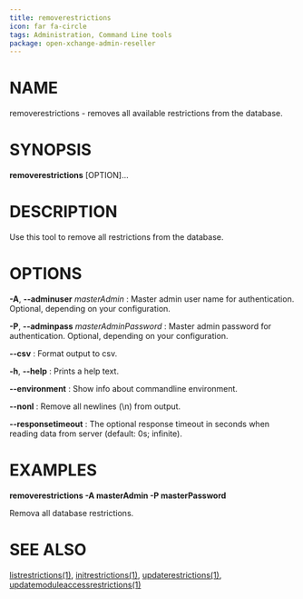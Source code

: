 ```yaml
---
title: removerestrictions
icon: far fa-circle
tags: Administration, Command Line tools
package: open-xchange-admin-reseller
---
```


# NAME

removerestrictions - removes all available restrictions from the database.

# SYNOPSIS

**removerestrictions** [OPTION]...

# DESCRIPTION

Use this tool to remove all restrictions from the database.

# OPTIONS

**-A**, **--adminuser** *masterAdmin*
: Master admin user name for authentication. Optional, depending on your configuration.

**-P**, **--adminpass** *masterAdminPassword*
: Master admin password for authentication. Optional, depending on your configuration.

**--csv**
: Format output to csv.

**-h**, **--help**
: Prints a help text.

**--environment**
: Show info about commandline environment.

**--nonl**
: Remove all newlines (\\n) from output.

**--responsetimeout**
: The optional response timeout in seconds when reading data from server (default: 0s; infinite).

# EXAMPLES

**removerestrictions -A masterAdmin -P masterPassword**

Remova all database restrictions.

# SEE ALSO

[listrestrictions(1)](listrestrictions.html), [initrestrictions(1)](initrestrictions.html), [updaterestrictions(1)](updaterestrictions.html), [updatemoduleaccessrestrictions(1)](updatemoduleaccessrestrictions.html)
